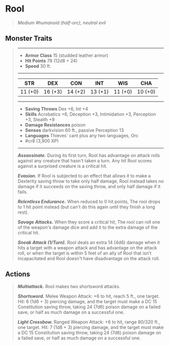 # Rool
>*Medium #humanoid (half-orc), neutral evil*
## Monster Traits
>___
>- **Armor Class** 15 (studded leather armor)
>- **Hit Points** 78 (12d8 + 24)
>- **Speed** 30 ft.
>___
>|STR|DEX|CON|INT|WIS|CHA|
>|:---:|:---:|:---:|:---:|:---:|:---:|
>|11 (+0)|16 (+3)|14 (+2)|13 (+1)|11 (+0)|10 (+0)|
>___
>- **Saving Throws** Dex +6, Int +4
>- **Skills** Acrobatics +6, Deception +3, Intimidation +3, Perception +3, Stealth +9
>- **Damage Resistances** poison
>- **Senses** darkvision 60 ft., passive Perception 13
>- **Languages** Thieves' cant plus any two languages, Orc
>- #cr8 (3,900 XP)
>___
>***Assassinate.*** During its first turn, Rool has advantage on attack rolls against any creature that hasn't taken a turn. Any hit Rool scores against a surprised creature is a critical hit.  
>
>***Evasion.*** If Rool is subjected to an effect that allows it to make a Dexterity saving throw to take only half damage, Rool instead takes no damage if it succeeds on the saving throw, and only half damage if it fails.  
>
>***Relentless Endurance.*** When reduced to 0 hit points, The rool drops to 1 hit point instead (but can't do this again until they finish a long rest).  
>
>***Savage Attacks.*** When they score a critical hit, The rool can roll one of the weapon's damage dice and add it to the extra damage of the critical hit.  
>
>***Sneak Attack (1/Turn).*** Rool deals an extra 14 (4d6) damage when it hits a target with a weapon attack and has advantage on the attack roll, or when the target is within 5 feet of an ally of Rool that isn't incapacitated and Rool doesn't have disadvantage on the attack roll.  
>
## Actions
>***Multiattack.*** Rool makes two shortsword attacks.  
>
>***Shortsword.*** Melee Weapon Attack: +6 to hit, reach 5 ft., one target. Hit: 6 (1d6 + 3) piercing damage, and the target must make a DC 15 Constitution saving throw, taking 24 (7d6) poison damage on a failed save, or half as much damage on a successful one.  
>
>***Light Crossbow.*** Ranged Weapon Attack: +6 to hit, range 80/320 ft., one target. Hit: 7 (1d8 + 3) piercing damage, and the target must make a DC 15 Constitution saving throw, taking 24 (7d6) poison damage on a failed save, or half as much damage on a successful one.